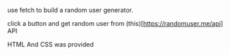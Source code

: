 use fetch to build a random user generator.

click a button and get random user from (this)[https://randomuser.me/api] API


HTML And CSS was provided
